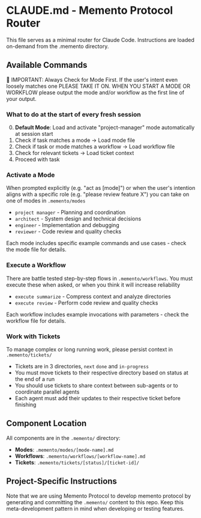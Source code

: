# CLAUDE.md - Memento Protocol Router

This file serves as a minimal router for Claude Code. Instructions are loaded on-demand from the .memento directory.

## Available Commands

🚨 IMPORTANT: Always Check for Mode First. If the user's intent even loosely matches one PLEASE TAKE IT ON. 
WHEN YOU START A MODE OR WORKFLOW please output the mode and/or workflow as the first line of your output.
### What to do at the start of every fresh session
0. **Default Mode**: Load and activate "project-manager" mode automatically at session start
1. Check if task matches a mode → Load mode file
2. Check if task or mode matches a workflow → Load workflow file
3. Check for relevant tickets → Load ticket context
4. Proceed with task

### Activate a Mode
When prompted explicitly (e.g. "act as [mode]") or when the user's intention aligns with a specific role (e.g. "please review feature X") you can take on one of modes in `.memento/modes`
- `project manager` - Planning and coordination
- `architect` - System design and technical decisions
- `engineer` - Implementation and debugging
- `reviewer` - Code review and quality checks

Each mode includes specific example commands and use cases - check the mode file for details.

### Execute a Workflow
There are battle tested step-by-step flows in `.memento/workflows`. You must execute these when asked, or when you think it will increase reliability
- `execute summarize` - Compress context and analyze directories
- `execute review` - Perform code review and quality checks

Each workflow includes example invocations with parameters - check the workflow file for details.

### Work with Tickets
To manage complex or long running work, please persist context in `.memento/tickets/`
- Tickets are in 3 directories, `next` `done` and `in-progress`
- You must move tickets to their respective directory based on status at the end of a run
- You should use tickets to share context between sub-agents or to coordinate parallel agents
- Each agent must add their updates to their respective ticket before finishing

## Component Location
All components are in the `.memento/` directory:
- **Modes**: `.memento/modes/[mode-name].md`
- **Workflows**: `.memento/workflows/[workflow-name].md`
- **Tickets**: `.memento/tickets/[status]/[ticket-id]/`


## Project-Specific Instructions
<!-- Project-specific content below this line -->   
 
Note that we are using Memento Protocol to develop memento protocol by generating and committing the `.memento/` content to this repo. Keep this meta-development pattern in mind when developing or testing features.
